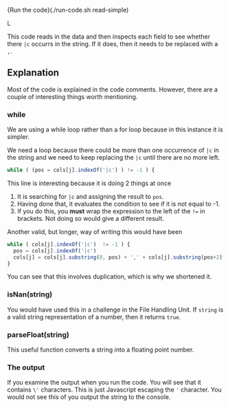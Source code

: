 {Run the code}(./run-code.sh read-simple)

L

This code reads in the data and then inspects each field to see whether there  `|c` occurrs in the string. If it does, then it needs to be replaced with a `,`.

## Explanation
Most of the code is explained in the code comments. However, there are a couple of interesting things worth mentioning.

### while
We are using a while loop rather than a for loop because in this instance it is simpler. 

We need a loop because there could be more than one occurrence of `|c` in the string and we need to keep replacing the `|c` until there are no more left.

```javascript
while ( (pos = cols[j].indexOf('|c') ) != -1 ) {
```

This line is interesting because it is doing 2 things at once

1. It is searching for `|c` and assigning the result to `pos`.
1. Having done that, it evaluates the condition to see if it is not equal to -1.
1. If you do this, you **must** wrap the expression to the left of the `!=` in brackets. Not doing so would give a different result.

Another valid, but longer, way of writing this would have been

```javascript
while ( cols[j].indexOf('|c')  != -1 ) {
  pos = cols[j].indexOf('|c')
  cols[j] = cols[j].substring(0, pos) + ',' + cols[j].substring(pos+2)
}
```

You can see that this involves duplication, which is why we shortened it.

### isNan(string)
You would have used this in a challenge in the File Handling Unit. If `string` is a valid string representation of a number, then it returns `true`.

### parseFloat(string)
This useful function converts a string into a floating point number.

### The output
If you examine the output when you run the code. You will see that it contains `\'` characters. This is just Javascript escaping the `'` character. You would not see this of you output the string to the console.

